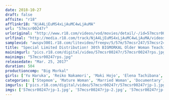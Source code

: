 ```yaml
---
date: 2018-10-27
draft: false
affsite: "r18"
afflinkr18: "NjA4LjEuMS4xLjAuMC4wLjAuMA"
url: "57mcsr00247r"
urloriginal: "http://www.r18.com/videos/vod/movies/detail/-/id=57mcsr00247r"
urlfinal: "http://media.r18.com/track/NjA4LjEuMS4xLjAuMC4wLjAuMA/videos/vod/movies/detail/-/id=57mcsr00247r"
samplevid: "awspv3001.r18.com/litevideo/freepv/5/57m/57mcsr247/57mcsr247_dmb_w.mp4"
title: "Special Limited Distribution! 30th BIGMORKAL Older Woman Teaching About Creampies. ANNIVERSARY EDITION. 8-hour"
mainimgurl: "pics.r18.com/digital/video/57mcsr00247r/57mcsr00247rps.jpg"
mainimgs: "57mcsr00247rps.jpg"
releasedate: "Mar. 25, 2017"
duration: 504
productioncomp: "Big Morkal"
girls: ['Yu Haruka', 'Reiko Nakamori', 'Maki Hojo', 'Elena Tachibana', 'Mirei Kayama', 'Ryoko Iori', 'Reiko Kobayakawa', 'Eriko Miura', 'Hitomi Ohashi', 'Ayumi Shinoda']
categories: ['Stepmom', 'Mature Woman', 'Married Woman', 'Documentary', 'Creampie', 'Compilation', 'Over 4 Hours', 'Hi-Def']
imgurls: ['pics.r18.com/digital/video/57mcsr00247r/57mcsr00247rjp-1.jpg', 'pics.r18.com/digital/video/57mcsr00247r/57mcsr00247rjp-2.jpg', 'pics.r18.com/digital/video/57mcsr00247r/57mcsr00247rjp-3.jpg', 'pics.r18.com/digital/video/57mcsr00247r/57mcsr00247rjp-4.jpg', 'pics.r18.com/digital/video/57mcsr00247r/57mcsr00247rjp-5.jpg', 'pics.r18.com/digital/video/57mcsr00247r/57mcsr00247rjp-6.jpg', 'pics.r18.com/digital/video/57mcsr00247r/57mcsr00247rjp-7.jpg', 'pics.r18.com/digital/video/57mcsr00247r/57mcsr00247rjp-8.jpg', 'pics.r18.com/digital/video/57mcsr00247r/57mcsr00247rjp-9.jpg', 'pics.r18.com/digital/video/57mcsr00247r/57mcsr00247rjp-10.jpg', 'pics.r18.com/digital/video/57mcsr00247r/57mcsr00247rjp-11.jpg', 'pics.r18.com/digital/video/57mcsr00247r/57mcsr00247rjp-12.jpg', 'pics.r18.com/digital/video/57mcsr00247r/57mcsr00247rjp-13.jpg', 'pics.r18.com/digital/video/57mcsr00247r/57mcsr00247rjp-14.jpg', 'pics.r18.com/digital/video/57mcsr00247r/57mcsr00247rjp-15.jpg', 'pics.r18.com/digital/video/57mcsr00247r/57mcsr00247rjp-16.jpg', 'pics.r18.com/digital/video/57mcsr00247r/57mcsr00247rjp-17.jpg', 'pics.r18.com/digital/video/57mcsr00247r/57mcsr00247rjp-18.jpg', 'pics.r18.com/digital/video/57mcsr00247r/57mcsr00247rjp-19.jpg', 'pics.r18.com/digital/video/57mcsr00247r/57mcsr00247rjp-20.jpg']
imgs: ['57mcsr00247rjp-1.jpg', '57mcsr00247rjp-2.jpg', '57mcsr00247rjp-3.jpg', '57mcsr00247rjp-4.jpg', '57mcsr00247rjp-5.jpg', '57mcsr00247rjp-6.jpg', '57mcsr00247rjp-7.jpg', '57mcsr00247rjp-8.jpg', '57mcsr00247rjp-9.jpg', '57mcsr00247rjp-10.jpg', '57mcsr00247rjp-11.jpg', '57mcsr00247rjp-12.jpg', '57mcsr00247rjp-13.jpg', '57mcsr00247rjp-14.jpg', '57mcsr00247rjp-15.jpg', '57mcsr00247rjp-16.jpg', '57mcsr00247rjp-17.jpg', '57mcsr00247rjp-18.jpg', '57mcsr00247rjp-19.jpg', '57mcsr00247rjp-20.jpg']
---
```

